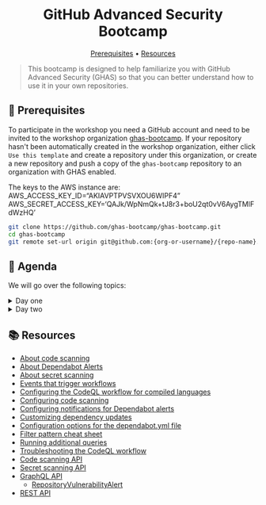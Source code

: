 <h1 align="center">GitHub Advanced Security Bootcamp</h1>
<p align="center">
  <a href="#mega-prerequisites">Prerequisites</a> •  
  <a href="#books-resources">Resources</a>
</p>



> This bootcamp is designed to help familiarize you with GitHub Advanced Security (GHAS) so that you can better understand how to use it in your own repositories.

## :mega: Prerequisites
To participate in the workshop you need a GitHub account and need to be invited to the workshop organization [ghas-bootcamp](https://github.com/ghas-bootcamp). If your repository hasn't been automatically created in the workshop organization, either click `Use this template` and create a repository under this organization, or create a new repository and push a copy of the `ghas-bootcamp` repository to an organization with GHAS enabled.

The keys to the AWS instance are:
AWS_ACCESS_KEY_ID=“AKIAVPTPVSVXOU6WIPF4”
AWS_SECRET_ACCESS_KEY=‘QAJk/WpNmQk+tJ8r3+boU2qt0vV6AygTMlFdWzHQ’


```bash
git clone https://github.com/ghas-bootcamp/ghas-bootcamp.git
cd ghas-bootcamp
git remote set-url origin git@github.com:{org-or-username}/{repo-name}.git
```

## 🏫 Agenda

We will go over the following topics:

<details>
<summary>Day one </summary>

#### Day one learning
- [x] Comprehensive overview of GHAS
- [x] Securing your supply chain with dependency management
- [x] Secret scanning
- [x] Rolling out GHAS in your organization
- [x] Q&A

#### Day one: Dependabot and Secret scanning exercises
##### Dependabot: [link](exercises/lab%201%20-%20dependabot.md)
- [x] Enabling Dependabot alerts
- [x] Reviewing the dependency graph
- [x] Viewing and managing results
- [x] Enabling Dependabot security updates
- [x] Configuring Dependabot security updates
- [x] Working with Dependency Review

##### Secret scanning: [link](exercises/lab%202%20-%20secret-scanning.md)
- [x] Enabling secret scanning
- [x] Viewing and managing results
- [x] Excluding files from secret scanning
- [x] Custom patterns for secret scanning
- [x] Managing access to alerts

</details>

<details>
<summary>Day two </summary>

#### Day two learning
- [x] Explore how code scanning works
- [x] What is Security Overview?
- [x] CodeQL Demo
- [x] Final Q&A

#### Day Two: Code scanning + CodeQL demo
##### Code scanning: [link](exercises/lab%203%20-%20code-scanning.md)
- [x] Enabling code scanning
- [x] Reviewing any failed analysis jobs
- [x] Using context and expressions to modify build
- [x] Reviewing and managing results
- [x] Triaging a result in a PR
- [x] Customizing CodeQL configuration
- [x] Adding your own code scanning suite to exclude rules
- [x] Understanding how to add a custom query
- [x] CodeQL demo

</details>

## :books: Resources
- [About code scanning](https://docs.github.com/en/github/finding-security-vulnerabilities-and-errors-in-your-code/about-code-scanning)
- [About Dependabot Alerts](https://docs.github.com/en/free-pro-team@latest/github/managing-security-vulnerabilities/about-alerts-for-vulnerable-dependencies)
- [About secret scanning](https://docs.github.com/en/github/administering-a-repository/about-secret-scanning)
- [Events that trigger workflows](https://docs.github.com/en/free-pro-team@latest/actions/reference/events-that-trigger-workflows)
- [Configuring the CodeQL workflow for compiled languages](
https://docs.github.com/en/free-pro-team@latest/github/finding-security-vulnerabilities-and-errors-in-your-code/configuring-the-codeql-workflow-for-compiled-languages)
- [Configuring code scanning](https://docs.github.com/en/free-pro-team@latest/github/finding-security-vulnerabilities-and-errors-in-your-code/configuring-code-scanning)
- [Configuring notifications for Dependabot alerts](https://docs.github.com/en/free-pro-team@latest/github/managing-security-vulnerabilities/configuring-notifications-for-vulnerable-dependencies#configuring-notifications-for-dependabot-alerts)
- [Customizing dependency updates](https://docs.github.com/en/free-pro-team@latest/github/administering-a-repository/customizing-dependency-updates)
- [Configuration options for the dependabot.yml file](https://docs.github.com/en/free-pro-team@latest/github/administering-a-repository/configuration-options-for-dependency-updates)
- [Filter pattern cheat sheet](https://docs.github.com/en/free-pro-team@latest/actions/reference/workflow-syntax-for-github-actions#filter-pattern-cheat-sheet)
- [Running additional queries](
https://docs.github.com/en/free-pro-team@latest/github/finding-security-vulnerabilities-and-errors-in-your-code/configuring-code-scanning#running-additional-queries)
- [Troubleshooting the CodeQL workflow](https://docs.github.com/en/free-pro-team@latest/github/finding-security-vulnerabilities-and-errors-in-your-code/troubleshooting-the-codeql-workflow)
- [Code scanning API](https://docs.github.com/en/free-pro-team@latest/rest/reference/code-scanning)
- [Secret scanning API](https://docs.github.com/en/rest/reference/secret-scanning)
- [GraphQL API](https://docs.github.com/en/free-pro-team@latest/graphql)
  - [RepositoryVulnerabilityAlert](https://docs.github.com/en/free-pro-team@latest/graphql/reference/objects#repositoryvulnerabilityalert)
- [REST API](https://docs.github.com/en/free-pro-team@latest/rest)
